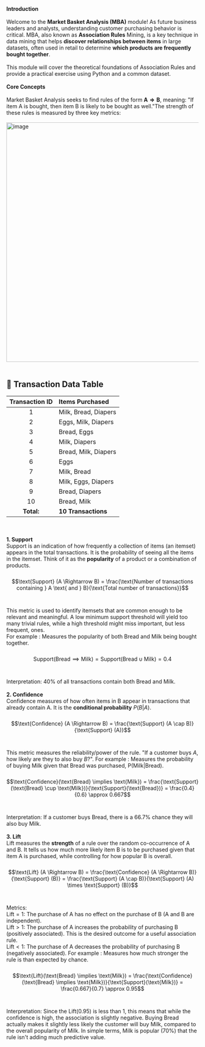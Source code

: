 **Introduction**<br><br>
Welcome to the **Market Basket Analysis (MBA)** module! As future business leaders and analysts, understanding customer purchasing behavior is critical. MBA, also known as **Association Rules** Mining, is a key technique in data mining that helps **discover relationships between items** in large datasets, often used in retail to determine **which products are frequently bought together**.<br><br>
This module will cover the theoretical foundations of Association Rules and provide a practical exercise using Python and a common dataset.<br><br>
**Core Concepts**<br><br>
Market Basket Analysis seeks to find rules of the form $\mathbf{A \Rightarrow B}$, meaning: "If item A is bought, then item B is likely to be bought as well."The strength of these rules is measured by three key metrics: <br><br>
<img width="749" height="627" alt="image" src="https://github.com/user-attachments/assets/549dbc90-a01b-4fd4-9ca5-ee93935414ca" />
<br> <br>
## 🛒 Transaction Data Table
| Transaction ID | Items Purchased |
| :---: | :--- |
| 1 | Milk, Bread, Diapers |
| 2 | Eggs, Milk, Diapers |
| 3 | Bread, Eggs |
| 4 | Milk, Diapers |
| 5 | Bread, Milk, Diapers |
| 6 | Eggs |
| 7 | Milk, Bread |
| 8 | Milk, Eggs, Diapers |
| 9 | Bread, Diapers |
| 10 | Bread, Milk |
| **Total:** | **10 Transactions** |

<br> <br>
**1. Support** <br>
Support is an indication of how frequently a collection of items (an itemset) appears in the total transactions. It is the probability of seeing all the items in the itemset. Think of it as the **popularity** of a product or a combination of products.
<br><br>
$$\text{Support} (A \Rightarrow B) = \frac{\text{Number of transactions containing } A \text{ and } B}{\text{Total number of transactions}}$$ <br><br>
This metric is used to identify itemsets that are common enough to be relevant and meaningful. A low minimum support threshold will yield too many trivial rules, while a high threshold might miss important, but less frequent, ones. <br>
For example : Measures the popularity of both Bread and Milk being bought together.<br><br>
$$\text{Support}(\text{Bread} \implies \text{Milk}) = \text{Support}(\text{Bread} \cup \text{Milk}) = 0.4$$<br><br>
Interpretation: 40% of all transactions contain both Bread and Milk.
<br><br>
**2. Confidence**<br>
Confidence measures of how often items in B appear in transactions that already contain A. It is the **conditional probability** $P(B|A)$.<br><br>
$$\text{Confidence} (A \Rightarrow B) = \frac{\text{Support} (A \cap B)}{\text{Support} (A)}$$<br><br>
This metric measures the reliability/power of the rule. "If a customer buys $A$, how likely are they to also buy $B$?".
For example : Measures the probability of buying Milk given that Bread was purchased, P(Milk|Bread).<br><br>
$$\text{Confidence}(\text{Bread} \implies \text{Milk}) = \frac{\text{Support}(\text{Bread} \cup \text{Milk})}{\text{Support}(\text{Bread})} = \frac{0.4}{0.6} \approx 0.667$$<br><br>
Interpretation: If a customer buys Bread, there is a 66.7% chance they will also buy Milk.
<br><br>
**3. Lift**<br>
Lift measures the **strength** of a rule over the random co-occurrence of A and B. It tells us how much more likely item B is to be purchased given that item A is purchased, while controlling for how popular B is overall.<br><br>
$$\text{Lift} (A \Rightarrow B) = \frac{\text{Confidence} (A \Rightarrow B)}{\text{Support} (B)} = \frac{\text{Support} (A \cap B)}{\text{Support} (A) \times \text{Support} (B)}$$<br><br>
Metrics:<br>
$\text{Lift} = 1$: The purchase of A has no effect on the purchase of B (A and B are independent).<br>
$\text{Lift} > 1$: The purchase of A increases the probability of purchasing B (positively associated). This is the desired outcome for a useful association rule.<br>
$\text{Lift} < 1$: The purchase of A decreases the probability of purchasing B (negatively associated).
For example : Measures how much stronger the rule is than expected by chance.<br><br>
$$\text{Lift}(\text{Bread} \implies \text{Milk}) = \frac{\text{Confidence}(\text{Bread} \implies \text{Milk})}{\text{Support}(\text{Milk})} = \frac{0.667}{0.7} \approx 0.95$$<br><br>
Interpretation: Since the $\text{Lift} (0.95)$ is less than 1, this means that while the confidence is high, the association is slightly negative. Buying Bread actually makes it slightly less likely the customer will buy Milk, compared to the overall popularity of Milk. In simple terms, Milk is popular (70%) that the rule isn't adding much predictive value.
